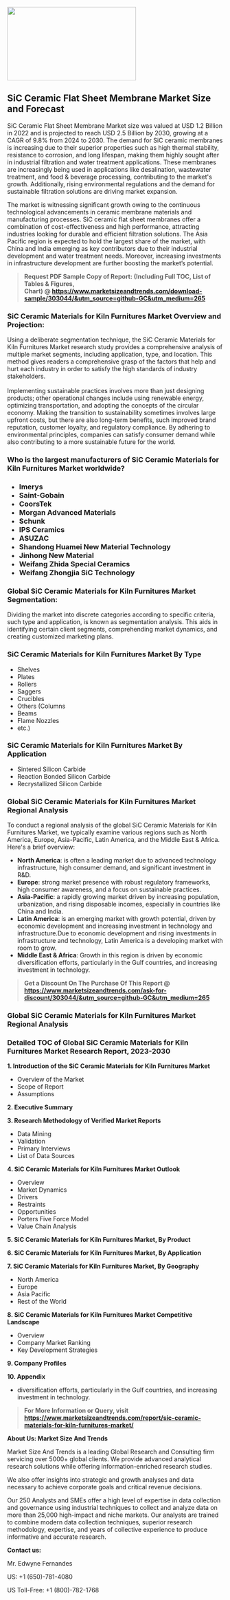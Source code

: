 <p><img class="alignnone size-medium wp-image-20088" src="https://ffe5etoiles.com/wp-content/uploads/2024/12/MST1-300x171.png" alt="" width="300" height="171" /></p><h2>SiC Ceramic Flat Sheet Membrane Market Size and Forecast</h2><p>SiC Ceramic Flat Sheet Membrane Market size was valued at USD 1.2 Billion in 2022 and is projected to reach USD 2.5 Billion by 2030, growing at a CAGR of 9.8% from 2024 to 2030. The demand for SiC ceramic membranes is increasing due to their superior properties such as high thermal stability, resistance to corrosion, and long lifespan, making them highly sought after in industrial filtration and water treatment applications. These membranes are increasingly being used in applications like desalination, wastewater treatment, and food & beverage processing, contributing to the market's growth. Additionally, rising environmental regulations and the demand for sustainable filtration solutions are driving market expansion.</p><p>The market is witnessing significant growth owing to the continuous technological advancements in ceramic membrane materials and manufacturing processes. SiC ceramic flat sheet membranes offer a combination of cost-effectiveness and high performance, attracting industries looking for durable and efficient filtration solutions. The Asia Pacific region is expected to hold the largest share of the market, with China and India emerging as key contributors due to their industrial development and water treatment needs. Moreover, increasing investments in infrastructure development are further boosting the market’s potential.</p></p><blockquote id="" class=""><strong>Request PDF Sample Copy of Report: (Including Full TOC, List of Tables &amp; Figures, Chart)&nbsp;@&nbsp;<strong><a href="https://www.marketsizeandtrends.com/download-sample/303044/&utm_source=github-GC&utm_medium=265" target="_blank">https://www.marketsizeandtrends.com/download-sample/303044/&utm_source=github-GC&utm_medium=265</a></strong></strong></blockquote><h3 id="" class="">SiC Ceramic Materials for Kiln Furnitures Market&nbsp;Overview and Projection:</h3><p id="" class="">Using a deliberate segmentation technique, the SiC Ceramic Materials for Kiln Furnitures Market research study provides a comprehensive analysis of multiple market segments, including application, type, and location. This method gives readers a comprehensive grasp of the factors that help and hurt each industry in order to satisfy the high standards of industry stakeholders. <br /> <br />Implementing sustainable practices involves more than just designing products; other operational changes include using renewable energy, optimizing transportation, and adopting the concepts of the circular economy. Making the transition to sustainability sometimes involves large upfront costs, but there are also long-term benefits, such improved brand reputation, customer loyalty, and regulatory compliance. By adhering to environmental principles, companies can satisfy consumer demand while also contributing to a more sustainable future for the world.</p><h3 id="" class="">Who is the largest manufacturers of&nbsp;SiC Ceramic Materials for Kiln Furnitures Market worldwide?</h3><h3 class=""><p><ul><li>Imerys </li><li> Saint-Gobain </li><li> CoorsTek </li><li> Morgan Advanced Materials </li><li> Schunk </li><li> IPS Ceramics </li><li> ASUZAC </li><li> Shandong Huamei New Material Technology </li><li> Jinhong New Material </li><li> Weifang Zhida Special Ceramics </li><li> Weifang Zhongjia SiC Technology</li></ul></p></h3><h3 id="" class="">Global&nbsp;SiC Ceramic Materials for Kiln Furnitures Market Segmentation:</h3><p id="" class="">Dividing the market into discrete categories according to specific criteria, such type and application, is known as segmentation analysis. This aids in identifying certain client segments, comprehending market dynamics, and creating customized marketing plans.</p><h3 id="" class="">SiC Ceramic Materials for Kiln Furnitures Market&nbsp;By Type</h3><p><p><ul><li>Shelves</li><li> Plates</li><li> Rollers</li><li> Saggers</li><li> Crucibles</li><li> Others (Columns</li><li> Beams</li><li> Flame Nozzles</li><li> etc.)</p></li></ul></p></p><h3 id="" class="">SiC Ceramic Materials for Kiln Furnitures Market&nbsp;By Application</h3><p class=""><p><ul><li>Sintered Silicon Carbide</li><li> Reaction Bonded Silicon Carbide</li><li> Recrystallized Silicon Carbide</li></ul></p></p><h3 id="" class="">Global SiC Ceramic Materials for Kiln Furnitures Market Regional Analysis</h3><p id="" class="">To conduct a regional analysis of the global SiC Ceramic Materials for Kiln Furnitures Market, we typically examine various regions such as North America, Europe, Asia-Pacific, Latin America, and the Middle East &amp; Africa. Here's a brief overview:</p><ul><li><strong>North America</strong>: is often a leading market due to advanced technology infrastructure, high consumer demand, and significant investment in R&amp;D.</li><li><strong>Europe</strong>: strong market presence with robust regulatory frameworks, high consumer awareness, and a focus on sustainable practices.</li><li><strong>Asia-Pacific</strong>: a rapidly growing market driven by increasing population, urbanization, and rising disposable incomes, especially in countries like China and India.</li><li><strong>Latin America</strong>: is an emerging market with growth potential, driven by economic development and increasing investment in technology and infrastructure.Due to economic development and rising investments in infrastructure and technology, Latin America is a developing market with room to grow.</li><li><strong>Middle East &amp; Africa</strong>: Growth in this region is driven by economic diversification efforts, particularly in the Gulf countries, and increasing investment in technology.</li></ul><blockquote id="" class=""><strong>Get a Discount On The Purchase Of This Report @ <strong><a href="https://www.marketsizeandtrends.com/ask-for-discount/303044/&utm_source=github-GC&utm_medium=265" target="_blank">https://www.marketsizeandtrends.com/ask-for-discount/303044/&utm_source=github-GC&utm_medium=265</a></strong></strong></blockquote><h3 id="" class="">Global SiC Ceramic Materials for Kiln Furnitures Market Regional Analysis</h3><h3 id="" class="">Detailed TOC of Global SiC Ceramic Materials for Kiln Furnitures Market Research Report, 2023-2030</h3><p id="" class=""><strong>1. Introduction of the SiC Ceramic Materials for Kiln Furnitures Market</strong></p><ul><li>Overview of the Market</li><li>Scope of Report</li><li>Assumptions</li></ul><p id="" class=""><strong>2. Executive Summary</strong></p><p id="" class=""><strong>3. Research Methodology of Verified Market Reports</strong></p><ul><li>Data Mining</li><li>Validation</li><li>Primary Interviews</li><li>List of Data Sources</li></ul><p id="" class=""><strong>4. SiC Ceramic Materials for Kiln Furnitures Market Outlook</strong></p><ul><li>Overview</li><li>Market Dynamics</li><li>Drivers</li><li>Restraints</li><li>Opportunities</li><li>Porters Five Force Model</li><li>Value Chain Analysis</li></ul><p id="" class=""><strong>5. SiC Ceramic Materials for Kiln Furnitures Market, By Product</strong></p><p id="" class=""><strong>6. SiC Ceramic Materials for Kiln Furnitures Market, By Application</strong></p><p id="" class=""><strong>7. SiC Ceramic Materials for Kiln Furnitures Market, By Geography</strong></p><ul><li>North America</li><li>Europe</li><li>Asia Pacific</li><li>Rest of the World</li></ul><p id="" class=""><strong>8. SiC Ceramic Materials for Kiln Furnitures Market Competitive Landscape</strong></p><ul><li>Overview</li><li>Company Market Ranking</li><li>Key Development Strategies</li></ul><p id="" class=""><strong>9. Company Profiles</strong></p><p id="" class=""><strong>10. Appendix</strong></p><ul><li>diversification efforts, particularly in the Gulf countries, and increasing investment in technology.</li></ul><blockquote id="" class=""><strong>For More Information or Query, visit <strong><strong><a href="https://www.marketsizeandtrends.com/report/sic-ceramic-materials-for-kiln-furnitures-market/" target="_blank">https://www.marketsizeandtrends.com/report/sic-ceramic-materials-for-kiln-furnitures-market/</a></strong></strong></strong></blockquote><p id="" class=""><strong>About Us: Market Size And Trends</strong></p><p id="" class="">Market Size And Trends is a leading Global Research and Consulting firm servicing over 5000+ global clients. We provide advanced analytical research solutions while offering information-enriched research studies.</p><p id="" class="">We also offer insights into strategic and growth analyses and data necessary to achieve corporate goals and critical revenue decisions.</p><p id="" class="">Our 250 Analysts and SMEs offer a high level of expertise in data collection and governance using industrial techniques to collect and analyze data on more than 25,000 high-impact and niche markets. Our analysts are trained to combine modern data collection techniques, superior research methodology, expertise, and years of collective experience to produce informative and accurate research.</p><p id="" class=""><strong>Contact us:</strong></p><p id="" class="">Mr. Edwyne Fernandes</p><p id="" class="">US: +1 (650)-781-4080</p><p id="" class="">US Toll-Free: +1 (800)-782-1768</p>
